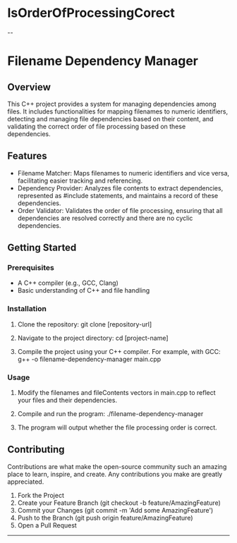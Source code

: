 # IsOrderOfProcessingCorect
--

# Filename Dependency Manager

## Overview

This C++ project provides a system for managing dependencies among files. It includes functionalities for mapping filenames to numeric identifiers, detecting and managing file dependencies based on their content, and validating the correct order of file processing based on these dependencies.

## Features

- Filename Matcher: Maps filenames to numeric identifiers and vice versa, facilitating easier tracking and referencing.
- Dependency Provider: Analyzes file contents to extract dependencies, represented as #include statements, and maintains a record of these dependencies.
- Order Validator: Validates the order of file processing, ensuring that all dependencies are resolved correctly and there are no cyclic dependencies.

## Getting Started

### Prerequisites

- A C++ compiler (e.g., GCC, Clang)
- Basic understanding of C++ and file handling

### Installation

1. Clone the repository:
      git clone [repository-url]
   

2. Navigate to the project directory:
      cd [project-name]
   

3. Compile the project using your C++ compiler. For example, with GCC:
      g++ -o filename-dependency-manager main.cpp
   

### Usage

1. Modify the filenames and fileContents vectors in main.cpp to reflect your files and their dependencies.
2. Compile and run the program:
      ./filename-dependency-manager
   
3. The program will output whether the file processing order is correct.

## Contributing

Contributions are what make the open-source community such an amazing place to learn, inspire, and create. Any contributions you make are greatly appreciated.

1. Fork the Project
2. Create your Feature Branch (git checkout -b feature/AmazingFeature)
3. Commit your Changes (git commit -m 'Add some AmazingFeature')
4. Push to the Branch (git push origin feature/AmazingFeature)
5. Open a Pull Request

---
